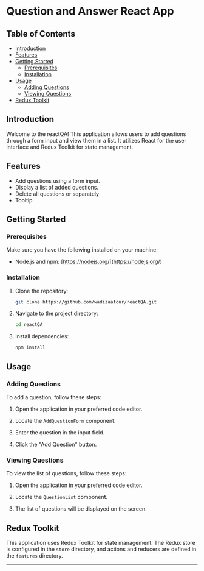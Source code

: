 # Question and Answer React App

## Table of Contents

- [Introduction](#introduction)
- [Features](#features)
- [Getting Started](#getting-started)
  - [Prerequisites](#prerequisites)
  - [Installation](#installation)
- [Usage](#usage)
  - [Adding Questions](#adding-questions)
  - [Viewing Questions](#viewing-questions)
- [Redux Toolkit](#redux-toolkit)
 

## Introduction

Welcome to the reactQA! This application allows users to add questions through a form input and view them in a list. It utilizes React for the user interface and Redux Toolkit for state management.

## Features

- Add questions using a form input.
- Display a list of added questions.
- Delete all questions or separately
- Tooltip
  

## Getting Started

### Prerequisites

Make sure you have the following installed on your machine:

- Node.js and npm: [https://nodejs.org/](https://nodejs.org/)

### Installation

1. Clone the repository:

   ```bash
   git clone https://github.com/wadizaatour/reactQA.git
   ```

2. Navigate to the project directory:

   ```bash
   cd reactQA
   ```

3. Install dependencies:

   ```bash
   npm install
   ```

## Usage

### Adding Questions

To add a question, follow these steps:

1. Open the application in your preferred code editor.

2. Locate the `AddQuestionForm` component.

3. Enter the question in the input field.

4. Click the "Add Question" button.

### Viewing Questions

To view the list of questions, follow these steps:

1. Open the application in your preferred code editor.

2. Locate the `QuestionList` component.

3. The list of questions will be displayed on the screen.

## Redux Toolkit

This application uses Redux Toolkit for state management. The Redux store is configured in the `store` directory, and actions and reducers are defined in the `features` directory.


---
